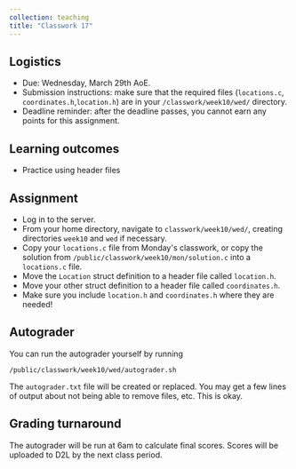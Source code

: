 ```yaml
---
collection: teaching
title: "Classwork 17"
---
```


## Logistics
* Due: Wednesday, March 29th AoE.
* Submission instructions: make sure that the required files (`locations.c`, `coordinates.h`,`location.h`) are in your
	`/classwork/week10/wed/` directory.
* Deadline reminder: after the deadline passes, you cannot earn any points for
	this assignment.

## Learning outcomes
* Practice using header files

## Assignment

* Log in to the server.
* From your home directory, navigate to `classwork/week10/wed/`, creating directories `week10`
and `wed` if necessary.
* Copy your `locations.c` file from Monday's classwork, or copy the solution
	from `/public/classwork/week10/mon/solution.c` into a `locations.c` file.
* Move the `Location` struct definition to a header file called `location.h`.
* Move your other struct definition to a header file called `coordinates.h`.
* Make sure you include `location.h` and `coordinates.h` where they are needed!

## Autograder

You can run the autograder yourself by running
```
/public/classwork/week10/wed/autograder.sh
```
The `autograder.txt` file will be created or
replaced. You may get a few lines of output about not being able to remove
files, etc. This is okay.

## Grading turnaround

The autograder will be run at 6am to calculate final scores. Scores will be
uploaded to D2L by the next class period.
